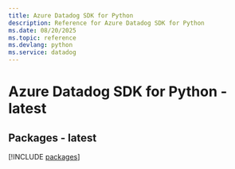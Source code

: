 ```yaml
---
title: Azure Datadog SDK for Python
description: Reference for Azure Datadog SDK for Python
ms.date: 08/20/2025
ms.topic: reference
ms.devlang: python
ms.service: datadog
---
```

# Azure Datadog SDK for Python - latest
## Packages - latest
[!INCLUDE [packages](datadog-index.md)]